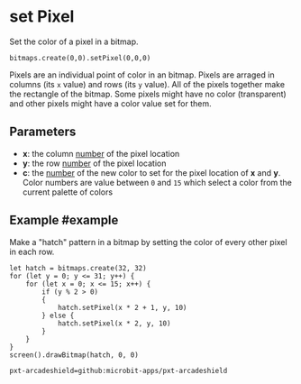 # set Pixel

Set the color of a pixel in a bitmap.

```sig
bitmaps.create(0,0).setPixel(0,0,0)
```

Pixels are an individual point of color in an bitmap. Pixels are arraged in columns (its ``x`` value) and rows (its ``y`` value). All of the pixels together make the rectangle of the bitmap. Some pixels might have no color (transparent) and other pixels might have a color value set for them.

## Parameters

* **x**: the column [number](/types/number) of the pixel location
* **y**: the row [number](/types/number) of the pixel location
* **c**: the [number](/types/number) of the new color to set for the pixel location of **x** and **y**. Color numbers are value between `0` and `15` which select a color from the current palette of colors

## Example #example

Make a "hatch" pattern in a bitmap by setting the color of every other pixel in each row.

```blocks
let hatch = bitmaps.create(32, 32)
for (let y = 0; y <= 31; y++) {
    for (let x = 0; x <= 15; x++) {
    	if (y % 2 > 0)
        {
            hatch.setPixel(x * 2 + 1, y, 10)
        } else {
            hatch.setPixel(x * 2, y, 10)        
        }
    }
}
screen().drawBitmap(hatch, 0, 0)
```

```package
pxt-arcadeshield=github:microbit-apps/pxt-arcadeshield
```
